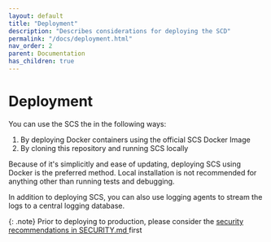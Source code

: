 ```yaml
---
layout: default
title: "Deployment"
description: "Describes considerations for deploying the SCD"
permalink: "/docs/deployment.html"
nav_order: 2
parent: Documentation
has_children: true
---
```

# Deployment
You can use the SCS the in the following ways: 
1. By deploying Docker containers using the official SCS Docker Image
2. By cloning this repository and running SCS locally

Because of it's simplicitly and ease of updating, deploying SCS using Docker
is the preferred method. Local installation is not recommended for anything
other than running tests and debugging.

In addition to deploying SCS, you can also use logging agents to stream the
logs to a central logging database.

{: .note}
Prior to deploying to production, please consider the
[security recommendations in SECURITY.md ](https://github.com/Tom-Brouwer/simple-configuration-server/blob/master/SECURITY.md#3-securing-scs-deployments)
first
